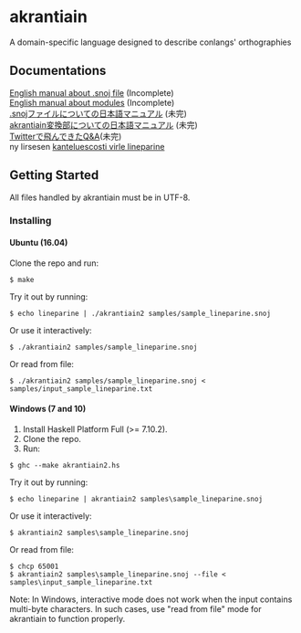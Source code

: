 # akrantiain
A domain-specific language designed to describe conlangs' orthographies

## Documentations
[English manual about .snoj file](https://sozysozbot.github.io/akrantiain2/manuals/manuals_en.htm) (Incomplete)  
[English manual about modules](https://sozysozbot.github.io/akrantiain2/manuals/module_en.htm) (Incomplete)  
[.snojファイルについての日本語マニュアル](https://sozysozbot.github.io/akrantiain2/manuals/manuals_ja.htm) (未完)  
[akrantiain変換部についての日本語マニュアル](https://sozysozbot.github.io/akrantiain2/manuals/conversions_ja.htm) (未完)  
[Twitterで飛んできたQ&A](https://sozysozbot.github.io/akrantiain2/manuals/FAQ_ja.htm)(未完)  
ny lirsesen [kanteluescosti virle lineparine](https://sozysozbot.github.io/akrantiain2/manuals/manuals_conlang_lpa.htm)  
## Getting Started

All files handled by akrantiain must be in UTF-8.

### Installing
#### Ubuntu (16.04)
Clone the repo and run:
```
$ make
```

Try it out by running:
```
$ echo lineparine | ./akrantiain2 samples/sample_lineparine.snoj
```

Or use it interactively:
```
$ ./akrantiain2 samples/sample_lineparine.snoj
```

Or read from file:
```
$ ./akrantiain2 samples/sample_lineparine.snoj < samples/input_sample_lineparine.txt
```

#### Windows (7 and 10)
1. Install Haskell Platform Full (>= 7.10.2).
2. Clone the repo.
3. Run:
```
$ ghc --make akrantiain2.hs
```

Try it out by running:
```
$ echo lineparine | akrantiain2 samples\sample_lineparine.snoj
```

Or use it interactively:
```
$ akrantiain2 samples\sample_lineparine.snoj
```

Or read from file:
```
$ chcp 65001
$ akrantiain2 samples\sample_lineparine.snoj --file < samples\input_sample_lineparine.txt
```

Note: In Windows, interactive mode does not work when the input contains multi-byte characters.
In such cases, use "read from file" mode for akrantiain to function properly.
